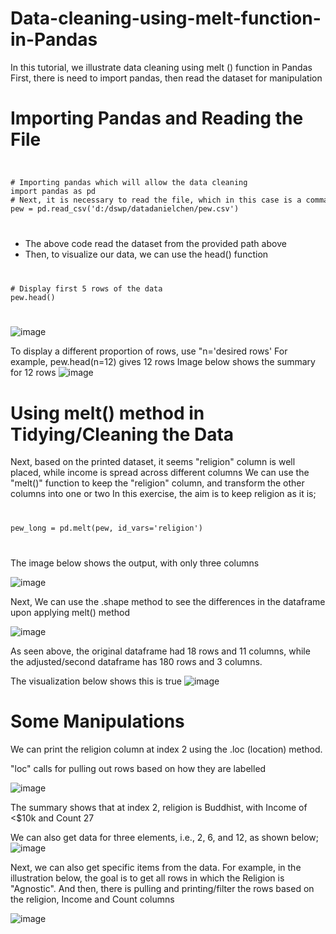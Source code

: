 # Data-cleaning-using-melt-function-in-Pandas
In this tutorial, we illustrate data cleaning using melt () function in Pandas
First, there is need to import pandas, then read the dataset for manipulation

# Importing Pandas and Reading the File
<code>
<pre>
# Importing pandas which will allow the data cleaning
import pandas as pd
# Next, it is necessary to read the file, which in this case is a comma separated value (CSV) file
pew = pd.read_csv('d:/dswp/datadanielchen/pew.csv')
</pre>
</code>

- The above code read the dataset from the provided path above
- Then, to visualize our data, we can use the head() function

<code>
<pre>
# Display first 5 rows of the data
pew.head()
</pre>
</code>

![image](https://user-images.githubusercontent.com/77758884/131687204-4ea7fd4d-7d4c-40b7-aa6b-ad98b122d02f.png)


To display a different proportion of rows, use "n='desired rows'
For example, pew.head(n=12) gives 12 rows
Image below shows the summary for 12 rows
![image](https://user-images.githubusercontent.com/77758884/131686585-913631ef-fa17-4088-8560-a285dbf310ba.png)

# Using melt() method in Tidying/Cleaning the Data 

Next, based on the printed dataset, it seems "religion" column is well placed, while income is spread across different columns
We can use the "melt()" function to keep the "religion" column, and transform the other columns into one or two
In this exercise, the aim is to keep religion as it is;

<code>
<pre>
pew_long = pd.melt(pew, id_vars='religion')
</pre>
</code>

The image below shows the output, with only three columns

![image](https://user-images.githubusercontent.com/77758884/131687897-5d4cdcba-c67b-4b26-87dd-74afba3bcaaf.png)


Next, We can use the .shape method to see the differences in the dataframe upon applying melt() method

![image](https://user-images.githubusercontent.com/77758884/131688726-ebdc6d20-5cf8-49a9-aac7-8a16e46f8d2a.png)

As seen above, the original dataframe had 18 rows and 11 columns, while the adjusted/second dataframe has 180 rows and 3 columns.


The visualization below shows this is true
![image](https://user-images.githubusercontent.com/77758884/131688572-19495f92-f294-481f-a3a9-bdc33f31fa65.png)


# Some Manipulations

We can print the religion column at index 2 using the .loc (location) method. 

"loc" calls for pulling out rows based on how they are labelled

![image](https://user-images.githubusercontent.com/77758884/131689221-7b74f28f-feae-4b30-b8b9-0ce03be7e7c6.png)

The summary shows that at index 2, religion is Buddhist, with Income of <$10k and Count 27

We can also get data for three elements, i.e., 2, 6, and 12, as shown below;
![image](https://user-images.githubusercontent.com/77758884/131689633-0311c114-288e-4e24-968a-0ed48dad4d15.png)

Next, we can also get specific items from the data. For example, in the illustration below, the goal is to get all rows in which the Religion is "Agnostic".
 And then, there is pulling and printing/filter the rows based on the religion, Income and Count columns
 
 ![image](https://user-images.githubusercontent.com/77758884/131689988-ee8e0ab8-2071-4404-b3a8-274bd70b3e5f.png)

 
 

